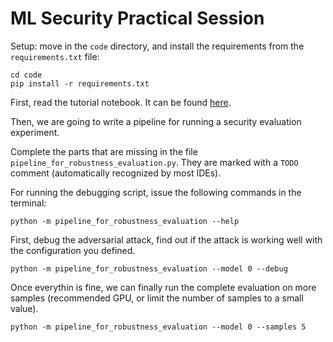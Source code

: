 # ML Security Practical Session

Setup: move in the `code` directory, and install the requirements from the `requirements.txt` file:

```shell
cd code
pip install -r requirements.txt
```

First, read the tutorial notebook. It can be found [here](ks/adversarial_evasion_attacks.ipynb).

Then, we are going to write a pipeline for running a security evaluation experiment.

Complete the parts that are missing in the file `pipeline_for_robustness_evaluation.py`. 
They are marked with a `TODO` comment (automatically recognized by most IDEs).

For running the debugging script, issue the following commands in the terminal:

```shell
python -m pipeline_for_robustness_evaluation --help
```

First, debug the adversarial attack, find out if the attack is working well with the 
configuration you defined.

```shell
python -m pipeline_for_robustness_evaluation --model 0 --debug
```

Once everythin is fine, we can finally run the complete evaluation on more samples (recommended GPU, or limit the number 
of samples to a small value).

```shell
python -m pipeline_for_robustness_evaluation --model 0 --samples 5
```


